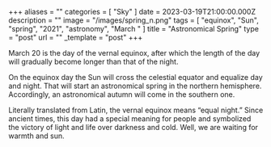 +++
aliases = ""
categories = [ "Sky" ]
date = 2023-03-19T21:00:00.000Z
description = ""
image = "/images/spring_n.png"
tags = [ "equinox", "Sun", "spring", "2021", "astronomy", "March " ]
title = "Astronomical Spring"
type = "post"
url = ""
_template = "post"
+++

March 20 is the day of the vernal equinox, after which the length of the day will gradually become longer than that of the night.

On the equinox day the Sun will cross the celestial equator and equalize day and night. That will start an astronomical spring in the northern hemisphere. Accordingly, an astronomical autumn will come in the southern one.

Literally translated from Latin, the vernal equinox means “equal night.” Since ancient times, this day had a special meaning for people and symbolized the victory of light and life over darkness and cold. Well, we are waiting for warmth and sun.
